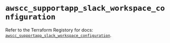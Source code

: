 # `awscc_supportapp_slack_workspace_configuration`

Refer to the Terraform Registory for docs: [`awscc_supportapp_slack_workspace_configuration`](https://registry.terraform.io/providers/hashicorp/awscc/0.70.0/docs/resources/supportapp_slack_workspace_configuration).
